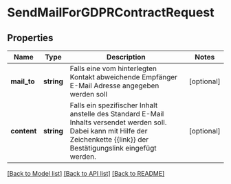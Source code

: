 # SendMailForGDPRContractRequest

## Properties
Name | Type | Description | Notes
------------ | ------------- | ------------- | -------------
**mail_to** | **string** | Falls eine vom hinterlegten Kontakt abweichende Empfänger E-Mail Adresse angegeben werden soll | [optional] 
**content** | **string** | Falls ein spezifischer Inhalt anstelle des Standard E-Mail Inhalts versendet werden soll. Dabei kann mit Hilfe der Zeichenkette {{link}} der Bestätigungslink eingefügt werden. | [optional] 

[[Back to Model list]](../../README.md#documentation-for-models) [[Back to API list]](../../README.md#documentation-for-api-endpoints) [[Back to README]](../../README.md)

